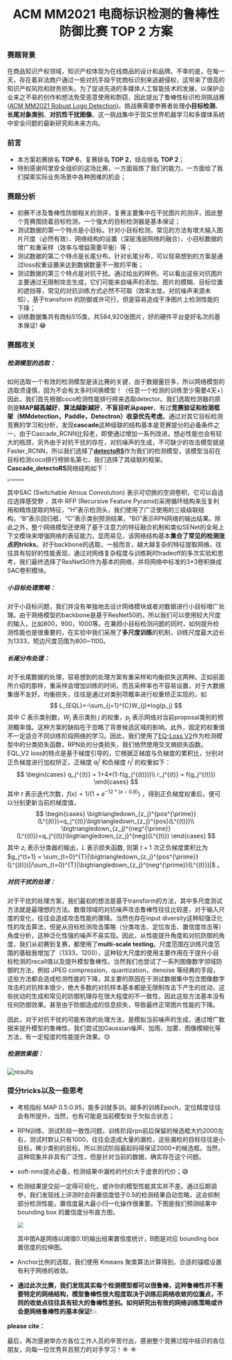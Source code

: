 <h1 align = "center">ACM MM2021 电商标识检测的鲁棒性防御比赛 TOP 2 方案</h1>

### 赛题背景

在商品知识产权领域，知识产权体现为在线商品的设计和品牌。不幸的是，在每一天，存在着非法商户通过一些对抗手段干扰商标识别来逃避侵权，这带来了很高的知识产权风险和财务损失。为了促进先进的多媒体人工智能技术的发展，以保护企业来之不易的创作和想法免受恶意使用和剽窃，因此提出了鲁棒性标识检测挑战赛 ([ACM MM2021 Robust Logo Detection](https://tianchi.aliyun.com/competition/entrance/531888/introduction))。挑战赛需要参赛者处理**小目标检测**、**长尾对象类别**、**对抗性干扰图像**。这一挑战集中于现实世界机器学习和多媒体系统中安全问题的最新研究和未来方向。

### 前言

- 本方案初赛排名 **TOP 6**，复赛排名 **TOP 2**，综合排名 **TOP 2**；
- 特别感谢阿里安全组织的这场比赛，一方面锻炼了我们的能力，一方面给了我们探索实际业务场景中各种困难的机会；

### 赛题分析

- 初赛不涉及鲁棒性防御相关的测评，复赛主要集中在干扰图片的测评，因此整个竞赛围绕着目标检测，一个强大的目标检测器是基本保证；
- 测试数据的第一个特点是小目标。针对小目标检测，常见的方法有增大输入图片尺度（必然有效）、网络结构的设置（深层浅层网络的融合）、小目标数据的增广和重采样（效率与增益需要平衡）等；
- 测试数据的第二个特点是长尾分布。针对长尾分布，可以轻易想到的方案是通过loss权重设置来达到数据数量不一致的平衡；
- 测试数据的第三个特点是对抗干扰。通过给出的样例，可以看出这些对抗图片主要通过无限制攻击生成，它们可能来自噪声的添加、图片的模糊、目标位置的遮挡等，常见的对抗训练方式必然不可取（效率太低，对抗噪声来源未知），基于transform 的防御或许可行，但是容易造成干净图片上检测性能的下降；
- 训练数据集共有商标515类，共584,920张图片，好的硬件平台是好名次的基本保证! :joy:

### 赛题攻关

##### 检测模型的选取：

如何选取一个有效的检测模型是该比赛的关键，由于数据量巨多，所以网络模型的选取须谨慎，因为不会有太多时间换模型！（任意一个检测的训练至少需要4天+）因此，我们首先根据coco检测性能排行榜来选取detector。我们选取检测器的原则是**MAP越高越好**，**算法越新越好**，**不盲目听从paper**，有过**竞赛验证和检测框架（MMdetection，Paddle，Detectron）收录优先考虑**。通过对其它目标检测竞赛的学习和分析，发现**cascade**这种级联的结构基本是竞赛提分的必备条件之一，由于Cascade_RCNN比较老，即使通过增加一系列改进，想必性能也会有较大的瓶颈，另外由于对抗干扰的存在，对抗噪声的生成，不可缺少的攻击模型就是Faster_RCNN，所以我们选择了[**detectoRS**](https://arxiv.org/abs/2006.02334)作为我们的检测模型，该模型当前在目标检测coco排行榜排名第七，我们选择了其级联的框架。**Cascade_detectoRS**网络结构如下：

<img src="C:\Users\FenHua\Desktop\MM比赛\方案\pics\framework.jpg" alt="framework" style="zoom: 45%;"/>

其中SAC (Switchable Atrous Convolution) 表示可切换的空洞卷积，它可以自适应选择感受野 ，其中 RFP (Recursive Feature Pyramid)采用循环结构来反复利用和精炼提取的特征，“H”表示检测头，我们使用了广泛使用的三级级联结构，“B”表示回归框，“C”表示类别预测结果，“B0”表示RPN网络的输出结果。除此之外，整个网络模型还使用了基于注意力的特征融合机制和类似SENet的全局上下文模块来增强网络的表征能力。显而易见，该网络结构基本**集合了常见的检测涨点的tricks**。对于backbone的选取，一般而言，越大越复杂的特征提取网络，往往具有较好的性能表现，通过对网络复杂程度与训练耗时tradeoff的多次实验和思考，我们最终选择了ResNet50作为基本的网络，并将网络中标准的3*3卷积换成SAC卷积模块。

##### 小目标处理策略：

对于小目标问题，我们并没有单独地去设计网络模块或者对数据进行小目标增广处理。由于网络模型的backbone是基于ResNet50的，所以我们可以使用较大尺度的输入，比如800，900，1000等。在兼顾小目标检测问题的同时，如何提升检测性能也是很重要的，在实验中我们采用了**多尺度训练**的机制，训练尺度最大边长为1333，短边尺度范围为800~1100。

##### 长尾分布处理：

对于长尾数据的处理，容易想到的处理方案有重采样和均衡损失这两种。正如前面所介绍的那样，重采样会增加训练的时间，而且采样率也不容易设置，对于大数据集很不友好。均衡损失，往往是通过对类别项概率进行权重矫正实现的，如
$$
L_{EQL}=-\sum_{j=1}^{C}W_{j}*log(p_j)
$$
其中 $C$ 表示类别数，$W_j$ 表示类别 $j$ 的权重，$p_j$ 表示网络对当前proposal类别的预测概率值。这种方案的缺陷在于忽略了背景候选区域的影响。此外，固定的权重值不一定适合不同训练阶段网络的学习。因此，我们使用了[EQ-Loss V2](https://arxiv.org/abs/2012.08548v1)作为检测模型中的分类损失函数，RPN处的分类损失，我们依然使用交叉熵损失函数。EQL_V2 loss的特点是基于梯度引导的，它根据正梯度与负梯度的累积比，分别对正负梯度进行加权矫正，正梯度 $q_t^j$ 和负梯度 $r_t^j$ 的权重如下：
$$
\begin{cases}
q_j^{(t)} = 1+4*(1-f(g_j^{(t)}))\\
r_j^{(t)} = f(g_j^{(t)})
\end{cases}
$$
其中 $t$ 表示迭代次数，$f(x)=1/(1+e^{-12*(x-0.8)})$ ，得到正负梯度权重后，便可以分别更新当前的梯度值，
$$
\begin{cases}
\bigtriangledown_{z_j}^{pos^{\prime}}(L^{(t)})=q_j^{(t)}\bigtriangledown_{z_j}^{pos}(L^{(t)})\\
\bigtriangledown_{z_j}^{neg^{\prime}}(L^{(t)})=q_j^{(t)}\bigtriangledown_{z_j}^{neg}(L^{(t)})
\end{cases}
$$
其中 $z_i$ 表示分类器的输出，$L$ 表示损失函数,  则第 $t+1$ 次正负梯度累积比为 $g_j^{t+1} = \sum_{t=0}^{T}|\bigtriangledown_{z_j}^{pos^{\prime}}(L^{(t)})|/\sum_{t=0}^{T}|\bigtriangledown_{z_j}^{neg^{\prime}}(L^{(t)})|$ 。

##### 对抗干扰的处理：

对于干扰的处理方案，我们最初的想法是基于transform的方法，其中多尺度测试方法就是最理想的方法。数值领域的对抗噪声攻击鲁棒性往往比较差，对于输入尺度的变化，往往会造成攻击性能的骤降。当然也存在input diversity这种较强泛化性的攻击算法，但是从目标检测攻击策略（分类攻击、定位攻击、置信度攻击等）角度分析，这种泛化性强的噪声不易实现。因此，从性能提升角度和对抗防御的角度，我们从初赛到复赛，都使用了**multi-scale testing**。尺度范围在训练尺度范围的基础我增加了（1333，1200），这种较大尺度的使用主要作用在于提升小目标检测的recall值以及提升模型鲁棒性。当然我们也尝试了一系列图像数字领域防御的方法，例如 JPEG compression，quantization，denoise 等经典的手段，这些方法都会造成检测性能的下降，其主要的原因在于测试数据集中包含图像数字攻击的对抗样本很少，绝大多数的对抗样本基本都是无限制攻击下产生的扰动，这些扰动的生成和常见的防御机理存在很大程度的不一致性，因此这些方法基本没有任何防御效果。甚至由于防御造成的信息损失，导致最终正常图片性能的下降。

因此，对于对抗干扰的可能有效的处理方法，是模拟当前噪声的生成，通过增广数据来提升模型的鲁棒性，我们尝试加Gaussian噪声、加雨、加雾、图像模糊化等方法，有一定程度的性能提升效果。:sweat:

##### 检测效果图：

![results](C:\Users\FenHua\Desktop\MM比赛\方案\pics\results.jpg)

### 提分tricks以及一些思考

- 考核指标 MAP 0.5:0.95，能多训就多训，越多的训练Epoch，定位精度往往会有所提升。当然，也有可能是当前模型处于欠拟合状态；

- RPN训练、测试阶段一致性问题，训练阶段rpn前后保留的候选框大约2000左右，测试时默认只有1000，往往会造成大量的漏检，这些漏检的目标往往是小目标，稀少类别的目标，所以测试阶段最起码得保证2000+的候选框。当然，这种现象并非具有广泛性，但是针对当前的数据，确实存在这个问题。

- soft-nms提点必备，检测结果中漏检的代价大于虚景的代价；:sweat_smile:

- 检测结果提交前一定得可视化，或许你的模型性能其实并不差。通过后期调参，我们发现线上评测时会将置信度低于0.5的检测结果自动忽略，这会抑制部分检测性能，置信度最大最小归一化操作很重要。下图是我们预测结果中 bounding box 的置信度分布直方图，

  <img src="C:\Users\FenHua\Desktop\MM比赛\方案\pics\scores.jpg" style="zoom:80%;" />

  其中图A是网络以阈值0.1的输出结果置信度统计，B图是对应 bounding box 置信度的拉伸图。

- Anchor比例的选取，我们使用 Kmeans 聚类算法计算得到，合适的锚框设置有利于网络的收敛。

- **通过此次比赛，我们发现其实每个检测模型都可以很鲁棒，这种鲁棒性并不需要特定的网络结构，模型鲁棒性很大程度取决于训练后网络收敛的位置点，不同的收敛点往往具有较大的鲁棒性差别。如何研究出有效的网络训练策略或许会是网络鲁棒性的基本保证!**:boom:

**please cite：**

最后，再次感谢举办方各位工作人员的辛苦付出，感谢整个竞赛过程中结识的各位朋友，向每一位优秀并且努力的对手学习！:sunny: :sunny:

